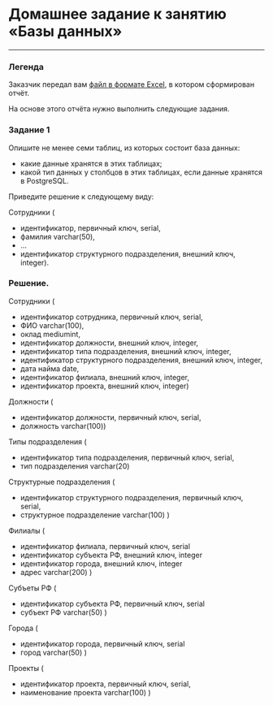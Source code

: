 # Домашнее задание к занятию «Базы данных»
---
### Легенда

Заказчик передал вам [файл в формате Excel](https://github.com/netology-code/sdb-homeworks/blob/main/resources/hw-12-1.xlsx), в котором сформирован отчёт. 

На основе этого отчёта нужно выполнить следующие задания.

### Задание 1

Опишите не менее семи таблиц, из которых состоит база данных:

- какие данные хранятся в этих таблицах;
- какой тип данных у столбцов в этих таблицах, если данные хранятся в PostgreSQL.

Приведите решение к следующему виду:

Сотрудники (

- идентификатор, первичный ключ, serial,
- фамилия varchar(50),
- ...
- идентификатор структурного подразделения, внешний ключ, integer).

### Решение.

Сотрудники (
- идентификатор сотрудника, первичный ключ, serial,
- ФИО varchar(100),
- оклад mediumint,
- идентификатор должности, внешний ключ, integer,
- идентификатор типа подразделения, внешний ключ, integer,
- идентификатор структурного подразделения, внешний ключ, integer,
- дата найма date,
- идентификатор филиала, внешний ключ, integer,
- идентификатор проекта, внешний ключ, integer)
  
Должности (
- идентификатор должности, первичный ключ, serial,
- должность varchar(100))

Типы подразделения (
- идентификатор типа подразделения, первичный ключ, serial,
- тип подразделения varchar(20)

Структурные подразделения (
- идентификатор структурного подразделения, первичный ключ, serial,
- структурное подразделение varchar(100) )

Филиалы (
- идентификатор филиала, первичный ключ, serial
- идентификатор субъекта РФ, внешний ключ, integer
- идентификатор города, внешний ключ, integer
- адрес varchar(200) )
  
Субъеты РФ (
- идентификатор субъекта РФ, первичный ключ, serial
- субъект РФ varchar(50) )

Города (
- идентификатор города, первичный ключ, serial
- город varchar(50) )

Проекты (
- идентификатор проекта, первичный ключ, serial,
- наименование проекта varchar(100) )


